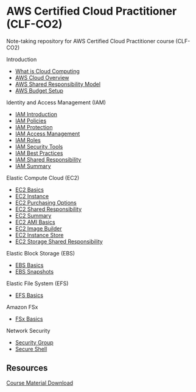 # AWS Certified Cloud Practitioner (CLF-CO2)

Note-taking repository for AWS Certified Cloud Practitioner course (CLF-CO2)

Introduction

- [What is Cloud Computing](./docs/cloud_computing.md)
- [AWS Cloud Overview](./docs/aws_overview.md)
- [AWS Shared Responsibility Model](./docs/aws_shared_responsibility.md)
- [AWS Budget Setup](./docs/aws_budget_setup.md)

Identity and Access Management (IAM)

- [IAM Introduction](./docs/iam/iam_introduction.md)
- [IAM Policies](./docs/iam/iam_policies.md)
- [IAM Protection](./docs/iam/iam_protection.md)
- [IAM Access Management](./docs/iam/iam_access_management.md)
- [IAM Roles](./docs/iam/iam_roles.md)
- [IAM Security Tools](./docs/iam/iam_security_tools.md)
- [IAM Best Practices](./docs/iam/iam_best_practices.md)
- [IAM Shared Responsibility](./docs/iam/iam_shared_responsibility.md)
- [IAM Summary](./docs/iam/iam_summary.md)

Elastic Compute Cloud (EC2)

- [EC2 Basics](./docs/ec2/ec2_basics.md)
- [EC2 Instance](./docs/ec2/ec2_instance.md)
- [EC2 Purchasing Options](./docs/ec2/ec2_purchasing_options.md)
- [EC2 Shared Responsibility](./docs/ec2/ec2_shared_responsibility.md)
- [EC2 Summary](./docs/ec2/ec2_summary.md)
- [EC2 AMI Basics](./docs/ec2/ec2_ami_basics.md)
- [EC2 Image Builder](./docs/ec2/ec2_image_builder.md)
- [EC2 Instance Store](./docs/ec2/ec2_instance_store.md)
- [EC2 Storage Shared Responsibility](./docs/ec2/ec2_storage_shared_responsibility.md)

Elastic Block Storage (EBS)

- [EBS Basics](./docs/ebs/ebs_basics.md)
- [EBS Snapshots](./docs/ebs/ebs_snapshots.md)

Elastic File System (EFS)

- [EFS Basics](./docs/efs/efs_basics.md)

Amazon FSx

- [FSx Basics](./docs/fsx/fsx_basics.md)

Network Security

- [Security Group](./docs/security_group.md)
- [Secure Shell](./docs/secure_shell.md)

## Resources

[Course Material Download](https://courses.datacumulus.com/downloads/certified-cloud-practitioner-zb2/)

